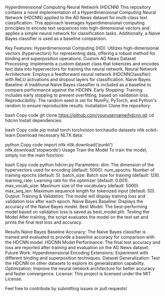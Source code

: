 
Hyperdimensional Computing Neural Network (HDCNN)
This repository contains a novel implementation of a Hyperdimensional Computing Neural Network (HDCNN) applied to the AG News dataset for multi-class text classification. This approach leverages hyperdimensional computing principles to encode text sequences into high-dimensional vectors and applies a simple neural network for classification tasks. Additionally, a Naive Bayes classifier is used as a baseline comparison.

Key Features:
Hyperdimensional Computing (HD): Utilizes high-dimensional vectors (hypervectors) for representing data, offering a robust method for binding and superposition operations.
Custom AG News Dataset Processing: Implements a custom dataset class that tokenizes and encodes text data into hypervectors for training the neural network.
Neural Network Architecture: Employs a feedforward neural network (HDCNNClassifier) with ReLU activations and dropout layers for classification.
Naive Bayes Baseline: A traditional Naive Bayes classifier is included as a baseline to compare performance against the HDCNN.
Early Stopping: Training includes early stopping to prevent overfitting, based on validation loss.
Reproducibility: The random seed is set for NumPy, PyTorch, and Python's random to ensure reproducible results.
Installation
Clone the repository:

bash
Copy code
git clone https://github.com/yourusername/hdcnn.git
cd hdcnn
Install dependencies:

bash
Copy code
pip install torch torchvision torchaudio datasets nltk scikit-learn
Download necessary NLTK data:

python
Copy code
import nltk
nltk.download('punkt')
nltk.download('stopwords')
Usage
Train the Model
To train the model, simply run the main function:

bash
Copy code
python hdcnn.py
Parameters:
dim: The dimension of the hypervectors used for encoding (default: 5000).
num_epochs: Number of training epochs (default: 5).
batch_size: Batch size for training (default: 128).
learning_rate: Learning rate for the optimizer (default: 0.001).
max_vocab_size: Maximum size of the vocabulary (default: 5000).
max_seq_len: Maximum sequence length for tokenized input (default: 50).
Output:
Training & Validation: The model will display training loss and validation loss after each epoch.
Naive Bayes Baseline: Displays the accuracy of the Naive Bayes model.
Best Model: The best-performing model based on validation loss is saved as best_model.pth.
Testing the Model
After training, the script evaluates the model on the test set and prints the final test loss and accuracy.

Results
Naive Bayes Baseline Accuracy: The Naive Bayes classifier is trained and evaluated to provide a baseline accuracy for comparison with the HDCNN model.
HDCNN Model Performance: The final test accuracy and loss are reported after training and evaluation on the AG News dataset.
Future Work:
Hyperdimensional Encoding Extensions: Experiment with different binding and superposition techniques.
Dataset Generalization: Test the HDCNN on other datasets to explore its generalization capability.
Optimization: Improve the neural network architecture for better accuracy and faster convergence.
License:
This project is licensed under the MIT License.

Feel free to contribute by submitting issues or pull requests!
